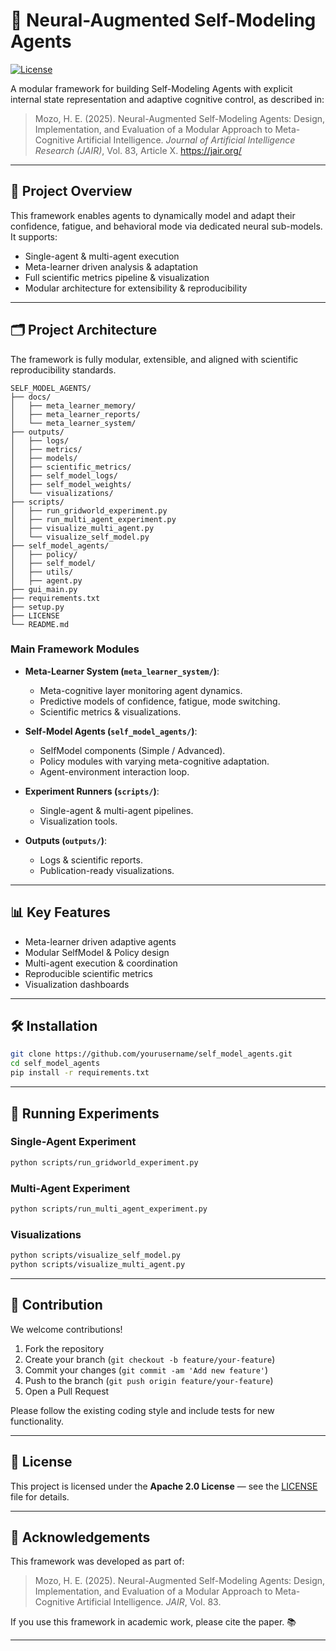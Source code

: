 
# 🤖 Neural-Augmented Self-Modeling Agents

[![License](https://img.shields.io/badge/license-Apache%202.0-blue.svg)](LICENSE)

A modular framework for building Self-Modeling Agents with explicit internal state representation and adaptive cognitive control, as described in:

> Mozo, H. E. (2025). Neural-Augmented Self-Modeling Agents: Design, Implementation, and Evaluation of a Modular Approach to Meta-Cognitive Artificial Intelligence. *Journal of Artificial Intelligence Research (JAIR)*, Vol. 83, Article X. https://jair.org/

---

## 🚀 Project Overview

This framework enables agents to dynamically model and adapt their confidence, fatigue, and behavioral mode via dedicated neural sub-models. It supports:

- Single-agent & multi-agent execution
- Meta-learner driven analysis & adaptation
- Full scientific metrics pipeline & visualization
- Modular architecture for extensibility & reproducibility

---

## 🗂️ Project Architecture

The framework is fully modular, extensible, and aligned with scientific reproducibility standards.

```
SELF_MODEL_AGENTS/
├── docs/
│   ├── meta_learner_memory/
│   ├── meta_learner_reports/
│   └── meta_learner_system/
├── outputs/
│   ├── logs/
│   ├── metrics/
│   ├── models/
│   ├── scientific_metrics/
│   ├── self_model_logs/
│   ├── self_model_weights/
│   └── visualizations/
├── scripts/
│   ├── run_gridworld_experiment.py
│   ├── run_multi_agent_experiment.py
│   ├── visualize_multi_agent.py
│   └── visualize_self_model.py
├── self_model_agents/
│   ├── policy/
│   ├── self_model/
│   ├── utils/
│   ├── agent.py
├── gui_main.py
├── requirements.txt
├── setup.py
├── LICENSE
└── README.md
```

### Main Framework Modules

- **Meta-Learner System (`meta_learner_system/`)**: 
  - Meta-cognitive layer monitoring agent dynamics.
  - Predictive models of confidence, fatigue, mode switching.
  - Scientific metrics & visualizations.

- **Self-Model Agents (`self_model_agents/`)**:
  - SelfModel components (Simple / Advanced).
  - Policy modules with varying meta-cognitive adaptation.
  - Agent-environment interaction loop.

- **Experiment Runners (`scripts/`)**:
  - Single-agent & multi-agent pipelines.
  - Visualization tools.

- **Outputs (`outputs/`)**:
  - Logs & scientific reports.
  - Publication-ready visualizations.

---

## 📊 Key Features

- Meta-learner driven adaptive agents
- Modular SelfModel & Policy design
- Multi-agent execution & coordination
- Reproducible scientific metrics
- Visualization dashboards

---

## 🛠️ Installation

```bash
git clone https://github.com/yourusername/self_model_agents.git
cd self_model_agents
pip install -r requirements.txt
```

---

## 🚀 Running Experiments

### Single-Agent Experiment

```bash
python scripts/run_gridworld_experiment.py
```

### Multi-Agent Experiment

```bash
python scripts/run_multi_agent_experiment.py
```

### Visualizations

```bash
python scripts/visualize_self_model.py
python scripts/visualize_multi_agent.py
```

---

## 🤝 Contribution

We welcome contributions!

1. Fork the repository
2. Create your branch (`git checkout -b feature/your-feature`)
3. Commit your changes (`git commit -am 'Add new feature'`)
4. Push to the branch (`git push origin feature/your-feature`)
5. Open a Pull Request

Please follow the existing coding style and include tests for new functionality.

---

## 📜 License

This project is licensed under the **Apache 2.0 License** — see the [LICENSE](LICENSE) file for details.

---

## 🙏 Acknowledgements

This framework was developed as part of:

> Mozo, H. E. (2025). Neural-Augmented Self-Modeling Agents: Design, Implementation, and Evaluation of a Modular Approach to Meta-Cognitive Artificial Intelligence. *JAIR*, Vol. 83.

If you use this framework in academic work, please cite the paper. 📚

---
